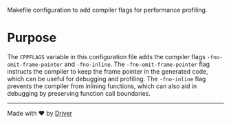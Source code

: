 <!--------------------------------------------------------------------------------->
<!-- IMPORTANT: This file is auto-generated by Driver (https://driver.ai). -------->
<!-- Manual edits may be overwritten on future commits. --------------------------->
<!--------------------------------------------------------------------------------->

Makefile configuration to add compiler flags for performance profiling.

# Purpose
The `CPPFLAGS` variable in this configuration file adds the compiler flags `-fno-omit-frame-pointer` and `-fno-inline`. The `-fno-omit-frame-pointer` flag instructs the compiler to keep the frame pointer in the generated code, which can be useful for debugging and profiling. The `-fno-inline` flag prevents the compiler from inlining functions, which can also aid in debugging by preserving function call boundaries.

---
Made with ❤️ by [Driver](https://www.driver.ai/)